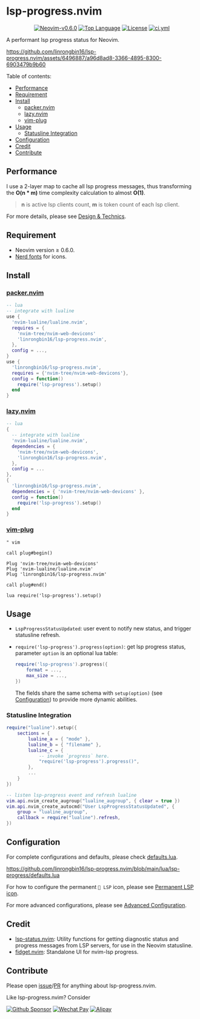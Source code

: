 # lsp-progress.nvim

<p align="center">
<a href="https://github.com/neovim/neovim/releases/v0.6.0"><img alt="Neovim-v0.6.0" src="https://img.shields.io/badge/Neovim-v0.6.0-blueviolet.svg?logo=Neovim&logoColor=green" /></a>
<a href="https://github.com/linrongbin16/lsp-progress.nvim/search?l=lua"><img alt="Top Language" src="https://img.shields.io/github/languages/top/linrongbin16/lsp-progress.nvim?label=Lua&logo=lua&logoColor=darkblue" /></a>
<a href="https://github.com/linrongbin16/lsp-progress.nvim/blob/main/LICENSE"><img alt="License" src="https://img.shields.io/github/license/linrongbin16/lsp-progress.nvim?logo=GNU&label=License" /></a>
<a href="https://github.com/linrongbin16/lsp-progress.nvim/actions/workflows/ci.yml"><img alt="ci.yml" src="https://img.shields.io/github/actions/workflow/status/linrongbin16/lsp-progress.nvim/ci.yml?logo=GitHub&label=CI" /></a>
</p>

A performant lsp progress status for Neovim.

<https://github.com/linrongbin16/lsp-progress.nvim/assets/6496887/a96d8ad8-3366-4895-8300-6903479b9b60>

Table of contents:

- [Performance](#performance)
- [Requirement](#requirement)
- [Install](#install)
  - [packer.nvim](#packernvim)
  - [lazy.nvim](#lazynvim)
  - [vim-plug](#vim-plug)
- [Usage](#usage)
  - [Statusline Integration](#statusline-integration)
- [Configuration](#configuration)
- [Credit](#credit)
- [Contribute](#contribute)

## Performance

I use a 2-layer map to cache all lsp progress messages, thus transforming the
**O(n \* m)** time complexity calculation to almost **O(1)**.

> **n** is active lsp clients count, **m** is token count of each lsp client.

For more details, please see [Design & Technics](https://github.com/linrongbin16/lsp-progress.nvim/wiki/Design-&-Technics).

## Requirement

- Neovim version &ge; 0.6.0.
- [Nerd fonts](https://www.nerdfonts.com/) for icons.

## Install

### [packer.nvim](https://github.com/wbthomason/packer.nvim)

```lua
-- lua
-- integrate with lualine
use {
  'nvim-lualine/lualine.nvim',
  requires = {
    'nvim-tree/nvim-web-devicons'
    'linrongbin16/lsp-progress.nvim',
  },
  config = ...,
}
use {
  'linrongbin16/lsp-progress.nvim',
  requires = {'nvim-tree/nvim-web-devicons'},
  config = function()
    require('lsp-progress').setup()
  end
}
```

### [lazy.nvim](https://github.com/folke/lazy.nvim)

```lua
-- lua
{
  -- integrate with lualine
  'nvim-lualine/lualine.nvim',
  dependencies = {
    'nvim-tree/nvim-web-devicons',
    'linrongbin16/lsp-progress.nvim',
  },
  config = ...
},
{
  'linrongbin16/lsp-progress.nvim',
  dependencies = { 'nvim-tree/nvim-web-devicons' },
  config = function()
    require('lsp-progress').setup()
  end
}
```

### [vim-plug](https://github.com/junegunn/vim-plug)

```vim
" vim

call plug#begin()

Plug 'nvim-tree/nvim-web-devicons'
Plug 'nvim-lualine/lualine.nvim'
Plug 'linrongbin16/lsp-progress.nvim'

call plug#end()

lua require('lsp-progress').setup()
```

## Usage

- `LspProgressStatusUpdated`: user event to notify new status, and trigger statusline
  refresh.
- `require('lsp-progress').progress(option)`: get lsp progress status, parameter
  `option` is an optional lua table:

  ```lua
  require('lsp-progress').progress({
      format = ...,
      max_size = ...,
  })
  ```

  The fields share the same schema with `setup(option)` (see [Configuration](#configuration))
  to provide more dynamic abilities.

### Statusline Integration

```lua
require("lualine").setup({
    sections = {
        lualine_a = { "mode" },
        lualine_b = { "filename" },
        lualine_c = {
            -- invoke `progress` here.
            "require('lsp-progress').progress()",
        },
        ...
    }
})

-- listen lsp-progress event and refresh lualine
vim.api.nvim_create_augroup("lualine_augroup", { clear = true })
vim.api.nvim_create_autocmd("User LspProgressStatusUpdated", {
    group = "lualine_augroup",
    callback = require("lualine").refresh,
})
```

## Configuration

For complete configurations and defaults, please check [defaults.lua](https://github.com/linrongbin16/lsp-progress.nvim/blob/main/lua/lsp-progress/defaults.lua).

https://github.com/linrongbin16/lsp-progress.nvim/blob/main/lua/lsp-progress/defaults.lua

For how to configure the permanent ` LSP` icon, please see [Permanent LSP icon](https://github.com/linrongbin16/lsp-progress.nvim/wiki/Advanced-Configuration#permanent-lsp-icon).

For more advanced configurations, please see [Advanced Configuration](https://github.com/linrongbin16/lsp-progress.nvim/wiki/Advanced-Configuration).

## Credit

- [lsp-status.nvim](https://github.com/nvim-lua/lsp-status.nvim): Utility
  functions for getting diagnostic status and progress messages from LSP servers,
  for use in the Neovim statusline.
- [fidget.nvim](https://github.com/j-hui/fidget.nvim): Standalone UI for
  nvim-lsp progress.

## Contribute

Please open [issue](https://github.com/linrongbin16/lsp-progress.nvim/issues)/[PR](https://github.com/linrongbin16/lsp-progress.nvim/pulls) for anything about lsp-progress.nvim.

Like lsp-progress.nvim? Consider

[![Github Sponsor](https://img.shields.io/badge/-Sponsor%20Me%20on%20Github-magenta?logo=github&logoColor=white)](https://github.com/sponsors/linrongbin16)
[![Wechat Pay](https://img.shields.io/badge/-Tip%20Me%20on%20WeChat-brightgreen?logo=wechat&logoColor=white)](https://github.com/linrongbin16/lin.nvim/wiki/Sponsor)
[![Alipay](https://img.shields.io/badge/-Tip%20Me%20on%20Alipay-blue?logo=alipay&logoColor=white)](https://github.com/linrongbin16/lin.nvim/wiki/Sponsor)
